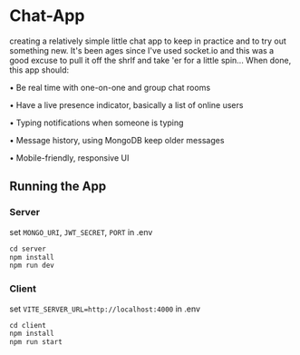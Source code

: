# Chat-App
creating a relatively simple little chat app to keep in practice and to try out something new. It's been ages since I've used socket.io and this was a good excuse to pull it off the shrlf and take 'er for a little spin... When done, this app should:

• Be real time with one-on-one and group chat rooms

• Have a live presence indicator, basically a list of online users

• Typing notifications when someone is typing

• Message history, using MongoDB keep older messages

• Mobile-friendly, responsive UI 


   ## Running the App

### Server

set `MONGO_URI`, `JWT_SECRET`, `PORT` in .env


```javascript
cd server
npm install
npm run dev
```

### Client

set `VITE_SERVER_URL=http://localhost:4000` in .env


```javascript
cd client
npm install
npm run start
```